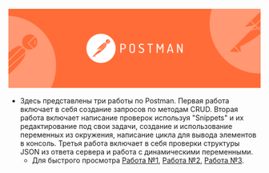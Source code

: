 ![](Postman.png)
* Здесь представлены три работы по Postman. Первая работа включает в себя создание запросов по методам CRUD. Вторая работа включает написание проверок используя "Snippets" и их редактирование под свои задачи, создание и использование переменных из окружения, написание цикла для вывода элементов в консоль. Третья работа включает в себя проверки структуры JSON из ответа сервера и работа с динамическими переменными.
    * Для быстрого просмотра [Работа №1](HW1.postman_collection.json), [Работа №2](HW2.postman_collection.json), [Работа №3]().
